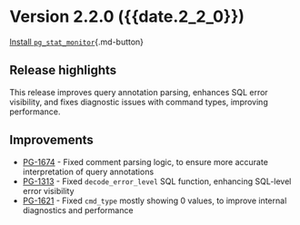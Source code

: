 # Version 2.2.0 ({{date.2_2_0}})

 [Install `pg_stat_monitor`](../install.md){.md-button}

## Release highlights

This release improves query annotation parsing, enhances SQL error visibility, and fixes diagnostic issues with command types, improving performance.

## Improvements

* [PG-1674](https://perconadev.atlassian.net/browse/PG-1674) - Fixed comment parsing logic, to ensure more accurate interpretation of query annotations
* [PG-1313](https://perconadev.atlassian.net/browse/PG-1313) - Fixed `decode_error_level` SQL function, enhancing SQL-level error visibility
* [PG-1621](https://perconadev.atlassian.net/browse/PG-1621) - Fixed `cmd_type` mostly showing 0 values, to improve internal diagnostics and performance
